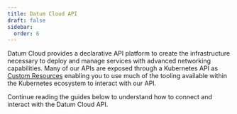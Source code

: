 ```yaml
---
title: Datum Cloud API
draft: false
sidebar:
  order: 6
---
```


Datum Cloud provides a declarative API platform to create the infrastructure
necessary to deploy and manage services with advanced networking capabilities.
Many of our APIs are exposed through a Kubernetes API as [Custom Resources]
enabling you to use much of the tooling available within the Kubernetes
ecosystem to interact with our API.

[Custom Resources]:
    https://kubernetes.io/docs/concepts/extend-kubernetes/api-extension/custom-resources/

Continue reading the guides below to understand how to connect and interact with
the Datum Cloud API.
